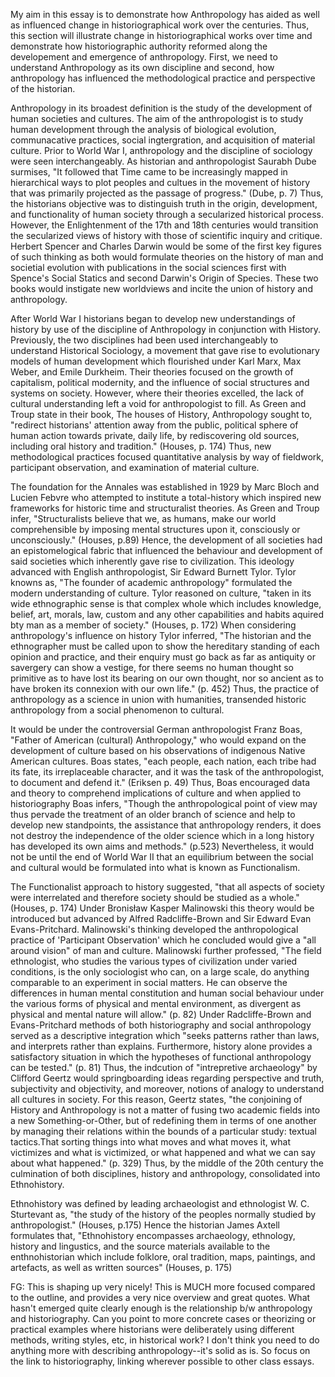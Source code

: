 My aim in this essay is to demonstrate how Anthropology has aided as well as influenced change in historiographical work over the centuries. Thus, this section will illustrate change in historiographical works over time and demonstrate how historiographic authority reformed along the developement and emergence of anthropology. First, we need to understand Anthropology as its own discipline and second, how anthropology has influenced the methodological practice and perspective of the historian.

Anthropology in its broadest definition is the study of the development of human societies and cultures. The aim of the anthropologist is to study human development through the analysis of biological evolution, communacative practices, social ingtergration, and acquisition of material culture. Prior to World War I, anthropology and the discipline of sociology were seen interchangeably. As historian and anthropologist Saurabh Dube surmises, "It followed that Time came to be increasingly mapped in hierarchical ways to plot peoples and cultues in the movement of history that was primarily projected as the passage of progress." (Dube, p. 7) Thus, the historians objective was to distinguish truth in the origin, development, and functionality of human society through a secularized historical process. However, the Enlightenment of the 17th and 18th centuries would transition the secularized views of history with those of scientific inquiry and critique. Herbert Spencer and Charles Darwin would be some of the first key figures of such thinking as both would formulate theories on the history of man and societial evolution with publications in the social sciences first with Spence's Social Statics and second Darwin's Origin of Species. These two books would instigate new worldviews and incite the union of history and anthropology.

After World War I historians began to develop new understandings of history by use of the discipline of Anthropology in conjunction with History. Previously, the two disciplines had been used interchangeably to understand Historical Sociology, a movement that gave rise to evolutionary models of human development which flourished under Karl Marx, Max Weber, and Emile Durkheim. Their theories focused on the growth of capitalism, political modernity, and the influence of social structures and systems on society. However, where their theories excelled, the lack of cultural understanding left a void for anthropologist to fill. As Green and Troup state in their book, The houses of History, Anthropology sought to, "redirect historians' attention away from the public, political sphere of human action towards private, daily life, by rediscovering old sources, including oral history and tradition." (Houses, p. 174) Thus, new methodological practices focused quantitative analysis by way of fieldwork, participant observation, and examination of material culture.

The foundation for the Annales was established in 1929 by Marc Bloch and Lucien Febvre who attempted to institute a total-history which inspired new frameworks for historic time and structuralist theories. As Green and Troup infer, "Structuralists believe that we, as humans, make our world comprehensible by imposing mental structures upon it, consciously or unconsciously." (Houses, p.89) Hence, the development of all societies had an epistomelogical fabric that influenced the behaviour and development of said societies which inherently gave rise to civilization. This ideology advanced with English anthropologist, Sir Edward Burnett Tylor. Tylor knowns as, "The founder of academic anthropology" formulated the modern understanding of culture. Tylor reasoned on culture, "taken in its wide ethnographic sense is that complex whole which includes knowledge, belief, art, morals, law, custom and any other capabilities and habits aquired bty man as a member of society." (Houses, p. 172) When considering anthropology's influence on history Tylor inferred, "The historian and the ethnographer must be called upon to show the hereditary standing of each opinion and practice, and their enquiry must go back as far as antiquity or savergery can show a vestige, for there seems no human thought so primitive as to have lost its bearing on our own thought, nor so ancient as to have broken its connexion with our own life." (p. 452) Thus, the practice of anthropology as a science in union with humanities, transended historic anthropology from a social phenomenon to cultural.

It would be under the controversial German anthropologist Franz Boas, "Father of American (cultural) Anthropology," who would expand on the development of culture based on his observations of indigenous Native American cultures. Boas states, "each people, each nation, each tribe had its fate, its irreplaceable character, and it was the task of the anthropologist, to document and defend it." (Eriksen p. 49) Thus, Boas encouraged data and theory to comprehend implications of culture and when applied to historiography Boas infers, "Though the anthropological point of view may thus pervade the treatment of an older branch of science and help to develop new standpoints, the assistance that anthropology renders, it does not destroy the independence of the older science which in a long history has developed its own aims and methods." (p.523) Nevertheless, it would not be until the end of World War II that an equilibrium between the social and cultural would be formulated into what is known as Functionalism.

The Functionalist approach to history suggested, "that all aspects of society were interrelated and therefore society should be studied as a whole." (Houses, p. 174) Under Bronisław Kasper Malinowski this theory would be introduced but advanced by Alfred Radcliffe-Brown and Sir Edward Evan Evans-Pritchard. Malinowski's thinking developed the anthropological practice of 'Participant Observation' which he concluded would give a "all around vision" of man and culture. Malinowski further professed, "The field ethnologist, who studies the various types of civilization under varied conditions, is the only sociologist who can, on a large scale, do anything comparable to an experiment in social matters. He can observe the differences in human mental constitution and human social behaviour under the various forms of physical and mental environment, as divergent as physical and mental nature will allow." (p. 82) Under Radcliffe-Brown and Evans-Pritchard methods of both historiography and social anthropology served as a descriptive integration which "seeks patterns rather than laws, and interprets rather than explains. Furthermore, history alone provides a satisfactory situation in which the hypotheses of functional anthropology can be tested." (p. 81) Thus, the indcution of "intrepretive archaeology" by Clifford Geertz would springboarding ideas regarding perspective and truth, subjectivity and objectivity, and moreover, notions of analogy to understand all cultures in society. For this reason, Geertz states, "the conjoining of History and Anthropology is not a matter of fusing two academic fields into a new Something-or-Other, but of redefining them in terms of one another by managing their relations within the bounds of a particular study: textual tactics.That sorting things into what moves and what moves it, what victimizes and what is victimized, or what happened and what we can say about what happened." (p. 329) Thus, by the middle of the 20th century the culmination of both disciplines, history and anthropology, consolidated into Ethnohistory.

Ethnohistory was defined by leading archaeologist and ethnologist W. C. Sturtevant as, "the study of the history of the peoples normally studied by anthropologist." (Houses, p.175) Hence the historian James Axtell formulates that, "Ethnohistory encompasses archaeology, ethnology, history and lingustics, and the source materials available to the enthnohistorian which include folklore, oral tradition, maps, paintings, and artefacts, as well as written sources" (Houses, p. 175)

FG: This is shaping up very nicely! This is MUCH more focused compared to the outline, and provides a very nice overview and great quotes. What hasn't emerged quite clearly enough is the relationship b/w anthropology and historiography. Can you point to more concrete cases or theorizing or practical examples where historians were deliberately using different methods, writing styles, etc, in historical work? I don't think you need to do anything more with describing anthropology--it's solid as is. So focus on the link to historiography, linking wherever possible to other class essays.
